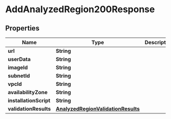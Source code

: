 

# AddAnalyzedRegion200Response


## Properties

| Name | Type | Description | Notes |
|------------ | ------------- | ------------- | -------------|
|**url** | **String** |  |  [optional] |
|**userData** | **String** |  |  [optional] |
|**imageId** | **String** |  |  [optional] |
|**subnetId** | **String** |  |  [optional] |
|**vpcId** | **String** |  |  [optional] |
|**availabilityZone** | **String** |  |  [optional] |
|**installationScript** | **String** |  |  [optional] |
|**validationResults** | [**AnalyzedRegionValidationResults**](AnalyzedRegionValidationResults.md) |  |  [optional] |



